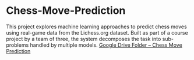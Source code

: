 # Chess-Move-Prediction
This project explores machine learning approaches to predict chess moves using real-game data from the Lichess.org dataset. Built as part of a course project by a team of three, the system decomposes the task into sub-problems handled by multiple models.
[Google Drive Folder – Chess Move Prediction](https://drive.google.com/drive/folders/1t-ZT9Jphrww-Frsb64DbmSsPauIV10YT)
